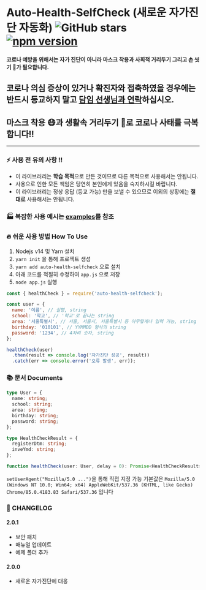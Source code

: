 # Auto-Health-SelfCheck (새로운 자가진단 자동화) ![GitHub stars](https://img.shields.io/github/stars/yj01jung/auto-health-selfcheck?style=social) [![npm version](https://badge.fury.io/js/auto-health-selfcheck.svg)](https://badge.fury.io/js/auto-health-selfcheck)

#### 코로나 예방을 위해서는 자가 진단이 아니라 마스크 착용과 사회적 거리두기 그리고 손 씻기 🚿가 필요합니다.

## 코로나 의심 증상이 있거나 확진자와 접축하였을 경우에는 반드시 등교하지 말고 <u>담임 선생님과 연락</u>하십시오.

## 마스크 착용 😷과 생활속 거리두기 📏로 코로나 사태를 극복합니다!!

---

### ⚡ 사용 전 유의 사항 !!

- 이 라이브러리는 **학습 목적**으로 만든 것이므로 다른 목적으로 사용해서는 안됩니다.
- 사용으로 인한 모든 책임은 당연히 본인에게 있음을 숙지하시길 바랍니다.
- 이 라이브러리는 정상 응답 (등교 가능) 만을 보낼 수 있으므로 이외의 상황에는 **절대로** 사용해서는 안됩니다.

### 🏭 복잡한 사용 예시는 [examples](https://github.com/yj01jung/auto-health-selfcheck/tree/master/examples)를 참조

### 🔥 쉬운 사용 방법 How To Use

1. Nodejs v14 및 Yarn 설치
2. `yarn init` 을 통해 프로젝트 생성
3. `yarn add auto-health-selfcheck` 으로 설치
4. 아래 코드를 적절히 수정하여 `app.js` 으로 저장
5. `node app.js` 실행

```js
const { healthCheck } = require('auto-health-selfcheck');

const user = {
  name: '이름', // 실명, string
  school: '학교', // '학교'로 끝나는 string
  area: '서울특별시', // 서울, 서울시, 서울특별시 등 아무렇게나 입력 가능, string
  birthday: '010101', // YYMMDD 형식의 string
  password: '1234', // 4자리 숫자, string
};

healthCheck(user)
  .then(result => console.log('자가진단 성공', result))
  .catch(err => console.error('오류 발생', err));
```

### 📚 문서 Documents

```ts
type User = {
  name: string;
  school: string;
  area: string;
  birthday: string;
  password: string;
};

type HealthCheckResult = {
  registerDtm: string;
  inveYmd: string;
};

function healthCheck(user: User, delay = 0): Promise<HealthCheckResult>;
```

`setUserAgent("Mozilla/5.0 ...")`을 통해 직접 지정 가능
기본값은 `Mozilla/5.0 (Windows NT 10.0; Win64; x64) AppleWebKit/537.36 (KHTML, like Gecko) Chrome/85.0.4183.83 Safari/537.36` 입니다

### 🔨 CHANGELOG

#### 2.0.1

- 보안 패치
- 매뉴얼 업데이트
- 예제 폴더 추가

#### 2.0.0

- 새로운 자가진단에 대응
